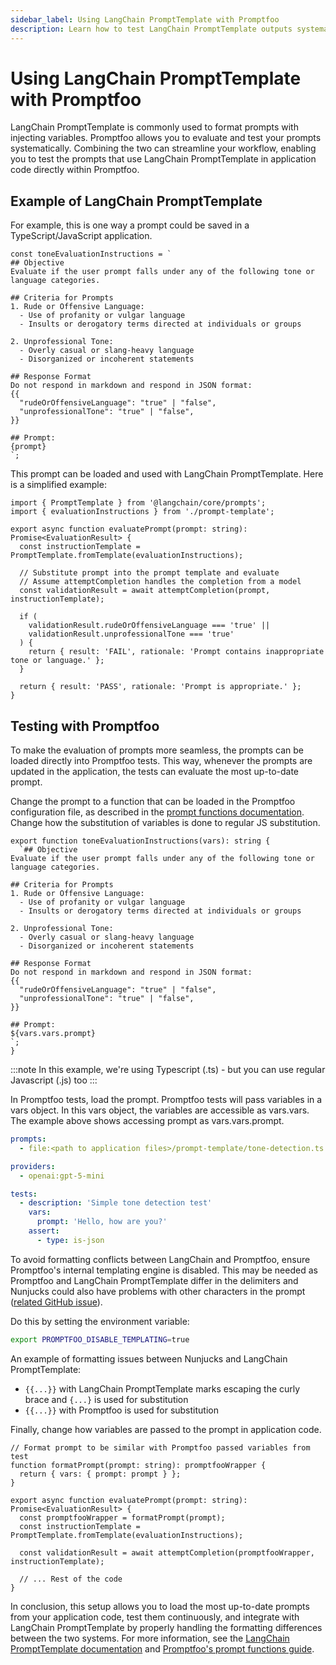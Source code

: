 ```yaml
---
sidebar_label: Using LangChain PromptTemplate with Promptfoo
description: Learn how to test LangChain PromptTemplate outputs systematically with Promptfoo's evaluation tools to validate prompt formatting and variable injection
---
```


# Using LangChain PromptTemplate with Promptfoo

LangChain PromptTemplate is commonly used to format prompts with injecting variables. Promptfoo allows you to evaluate and test your prompts systematically. Combining the two can streamline your workflow, enabling you to test the prompts that use LangChain PromptTemplate in application code directly within Promptfoo.

## Example of LangChain PromptTemplate

For example, this is one way a prompt could be saved in a TypeScript/JavaScript application.

```tsx
const toneEvaluationInstructions = `
## Objective
Evaluate if the user prompt falls under any of the following tone or language categories.

## Criteria for Prompts
1. Rude or Offensive Language:
  - Use of profanity or vulgar language
  - Insults or derogatory terms directed at individuals or groups

2. Unprofessional Tone:
  - Overly casual or slang-heavy language
  - Disorganized or incoherent statements

## Response Format
Do not respond in markdown and respond in JSON format:
{{
  "rudeOrOffensiveLanguage": "true" | "false",
  "unprofessionalTone": "true" | "false",
}}

## Prompt: 
{prompt}
`;
```

This prompt can be loaded and used with LangChain PromptTemplate. Here is a simplified example:

```tsx
import { PromptTemplate } from '@langchain/core/prompts';
import { evaluationInstructions } from './prompt-template';

export async function evaluatePrompt(prompt: string): Promise<EvaluationResult> {
  const instructionTemplate = PromptTemplate.fromTemplate(evaluationInstructions);

  // Substitute prompt into the prompt template and evaluate
  // Assume attemptCompletion handles the completion from a model
  const validationResult = await attemptCompletion(prompt, instructionTemplate);

  if (
    validationResult.rudeOrOffensiveLanguage === 'true' ||
    validationResult.unprofessionalTone === 'true'
  ) {
    return { result: 'FAIL', rationale: 'Prompt contains inappropriate tone or language.' };
  }

  return { result: 'PASS', rationale: 'Prompt is appropriate.' };
}
```

## Testing with Promptfoo

To make the evaluation of prompts more seamless, the prompts can be loaded directly into Promptfoo tests. This way, whenever the prompts are updated in the application, the tests can evaluate the most up-to-date prompt.

Change the prompt to a function that can be loaded in the Promptfoo configuration file, as described in the [prompt functions documentation](/docs/configuration/parameters/). Change how the substitution of variables is done to regular JS substitution.

```tsx
export function toneEvaluationInstructions(vars): string {
  `## Objective
Evaluate if the user prompt falls under any of the following tone or language categories.

## Criteria for Prompts
1. Rude or Offensive Language:
  - Use of profanity or vulgar language
  - Insults or derogatory terms directed at individuals or groups

2. Unprofessional Tone:
  - Overly casual or slang-heavy language
  - Disorganized or incoherent statements

## Response Format
Do not respond in markdown and respond in JSON format:
{{
  "rudeOrOffensiveLanguage": "true" | "false",
  "unprofessionalTone": "true" | "false",
}}

## Prompt: 
${vars.vars.prompt}
`;
}
```

:::note
In this example, we're using Typescript (.ts) - but you can use regular Javascript (.js) too
:::

In Promptfoo tests, load the prompt. Promptfoo tests will pass variables in a vars object. In this vars object, the variables are accessible as vars.vars. The example above shows accessing prompt as vars.vars.prompt.

```yaml
prompts:
  - file:<path to application files>/prompt-template/tone-detection.ts:toneEvaluationInstructions

providers:
  - openai:gpt-5-mini

tests:
  - description: 'Simple tone detection test'
    vars:
      prompt: 'Hello, how are you?'
    assert:
      - type: is-json
```

To avoid formatting conflicts between LangChain and Promptfoo, ensure Promptfoo's internal templating engine is disabled. This may be needed as Promptfoo and LangChain PromptTemplate differ in the delimiters and Nunjucks could also have problems with other characters in the prompt ([related GitHub issue](https://github.com/promptfoo/promptfoo/pull/405/files)).

Do this by setting the environment variable:

```bash
export PROMPTFOO_DISABLE_TEMPLATING=true
```

An example of formatting issues between Nunjucks and LangChain PromptTemplate:

- `{{...}}` with LangChain PromptTemplate marks escaping the curly brace and `{...}` is used for substitution
- `{{...}}` with Promptfoo is used for substitution

Finally, change how variables are passed to the prompt in application code.

```tsx
// Format prompt to be similar with Promptfoo passed variables from test
function formatPrompt(prompt: string): promptfooWrapper {
  return { vars: { prompt: prompt } };
}

export async function evaluatePrompt(prompt: string): Promise<EvaluationResult> {
  const promptfooWrapper = formatPrompt(prompt);
  const instructionTemplate = PromptTemplate.fromTemplate(evaluationInstructions);

  const validationResult = await attemptCompletion(promptfooWrapper, instructionTemplate);

  // ... Rest of the code
}
```

In conclusion, this setup allows you to load the most up-to-date prompts from your application code, test them continuously, and integrate with LangChain PromptTemplate by properly handling the formatting differences between the two systems. For more information, see the [LangChain PromptTemplate documentation](https://python.langchain.com/api_reference/core/prompts/langchain_core.prompts.prompt.PromptTemplate.html) and [Promptfoo's prompt functions guide](/docs/configuration/parameters/).
